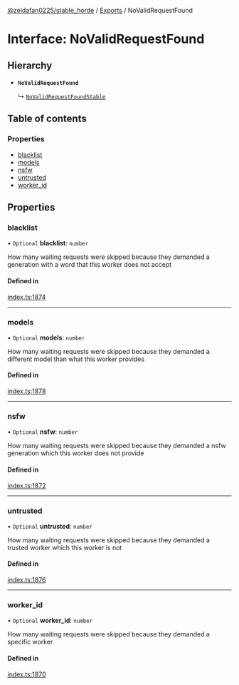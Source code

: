 [@zeldafan0225/stable_horde](../README.md) / [Exports](../modules.md) / NoValidRequestFound

# Interface: NoValidRequestFound

## Hierarchy

- **`NoValidRequestFound`**

  ↳ [`NoValidRequestFoundStable`](NoValidRequestFoundStable.md)

## Table of contents

### Properties

- [blacklist](NoValidRequestFound.md#blacklist)
- [models](NoValidRequestFound.md#models)
- [nsfw](NoValidRequestFound.md#nsfw)
- [untrusted](NoValidRequestFound.md#untrusted)
- [worker\_id](NoValidRequestFound.md#worker_id)

## Properties

### blacklist

• `Optional` **blacklist**: `number`

How many waiting requests were skipped because they demanded a generation with a word that this worker does not accept

#### Defined in

[index.ts:1874](https://github.com/ZeldaFan0225/stable_horde/blob/4f15ca1/index.ts#L1874)

___

### models

• `Optional` **models**: `number`

How many waiting requests were skipped because they demanded a different model than what this worker provides

#### Defined in

[index.ts:1878](https://github.com/ZeldaFan0225/stable_horde/blob/4f15ca1/index.ts#L1878)

___

### nsfw

• `Optional` **nsfw**: `number`

How many waiting requests were skipped because they demanded a nsfw generation which this worker does not provide

#### Defined in

[index.ts:1872](https://github.com/ZeldaFan0225/stable_horde/blob/4f15ca1/index.ts#L1872)

___

### untrusted

• `Optional` **untrusted**: `number`

How many waiting requests were skipped because they demanded a trusted worker which this worker is not

#### Defined in

[index.ts:1876](https://github.com/ZeldaFan0225/stable_horde/blob/4f15ca1/index.ts#L1876)

___

### worker\_id

• `Optional` **worker\_id**: `number`

How many waiting requests were skipped because they demanded a specific worker

#### Defined in

[index.ts:1870](https://github.com/ZeldaFan0225/stable_horde/blob/4f15ca1/index.ts#L1870)
